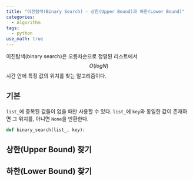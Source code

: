 ```yaml
---
title: "이진탐색(Binary Search) - 상한(Upper Bound)과 하한(Lower Bound)"
categories:
  - Algorithm
tags:
  - python
use_math: true
---
```


이진탐색(binary search)은 오름차순으로 정렬된 리스트에서 $$O(log N)$$ 시간 안에 특정 값의 위치를 찾는 알고리즘이다. 

## 기본

`list_`에 중복된 값들이 없을 때만 사용할 수 있다. `list_`에 `key`와 동일한 값이 존재하면 그 위치를, 아니면 `None`을 반환한다.

```python
def binary_search(list_, key):
```

## 상한(Upper Bound) 찾기  



## 하한(Lower Bound) 찾기  
